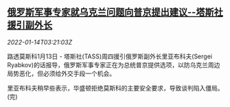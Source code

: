 <!--1642131062000-->
[俄罗斯军事专家就乌克兰问题向普京提出建议--塔斯社援引副外长](https://cn.reuters.com/article/russia-expert-ukraine-proposal-0114-idCNKBS2JO07Q)
------

<div><i>2022-01-14T03:21:03Z</i></div><p>路透莫斯科1月13日 - 塔斯社(TASS)周四援引俄罗斯副外长里亚布科夫(Sergei Ryabkov)的话报导，俄罗斯军事专家正在为总统普京提供选项，以防乌克兰周边局势恶化，但必须给外交手段一个机会。</p><p>里亚布科夫稍早些表示，华盛顿拒绝莫斯科的主要安全要求，导致谈判陷入僵局。(完)</p>
